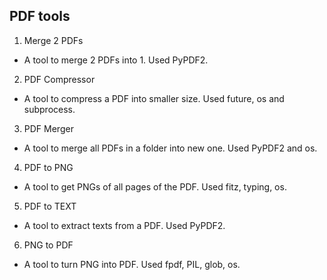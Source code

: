 ## PDF tools

1. Merge 2 PDFs
 - A tool to merge 2 PDFs into 1. Used PyPDF2.
2. PDF Compressor
 - A tool to compress a PDF into smaller size. Used future, os and subprocess.
3. PDF Merger
 - A tool to merge all PDFs in a folder into new one. Used PyPDF2 and os.
4. PDF to PNG
 - A tool to get PNGs of all pages of the PDF. Used fitz, typing, os.
5. PDF to TEXT
 - A tool to extract texts from a PDF. Used PyPDF2.
6. PNG to PDF
 - A tool to turn PNG into PDF. Used fpdf, PIL, glob, os.
